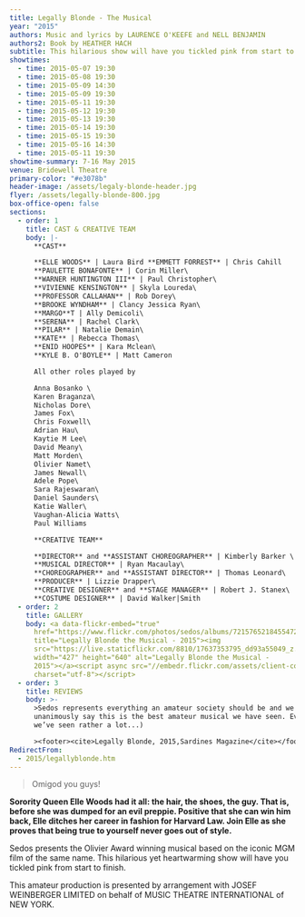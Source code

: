 ```yaml
---
title: Legally Blonde - The Musical
year: "2015"
authors: Music and lyrics by LAURENCE O'KEEFE and NELL BENJAMIN
authors2: Book by HEATHER HACH
subtitle: This hilarious show will have you tickled pink from start to finish
showtimes:
  - time: 2015-05-07 19:30
  - time: 2015-05-08 19:30
  - time: 2015-05-09 14:30
  - time: 2015-05-09 19:30
  - time: 2015-05-11 19:30
  - time: 2015-05-12 19:30
  - time: 2015-05-13 19:30
  - time: 2015-05-14 19:30
  - time: 2015-05-15 19:30
  - time: 2015-05-16 14:30
  - time: 2015-05-11 19:30
showtime-summary: 7-16 May 2015
venue: Bridewell Theatre
primary-color: "#e3078b"
header-image: /assets/legaly-blonde-header.jpg
flyer: /assets/legally-blonde-800.jpg
box-office-open: false
sections:
  - order: 1
    title: CAST & CREATIVE TEAM
    body: |-
      **CAST**

      **ELLE WOODS** | Laura Bird **EMMETT FORREST** | Chris Cahill
      **PAULETTE BONAFONTE** | Corin Miller\
      **WARNER HUNTINGTON III** | Paul Christopher\
      **VIVIENNE KENSINGTON** | Skyla Loureda\
      **PROFESSOR CALLAHAN** | Rob Dorey\
      **BROOKE WYNDHAM** | Clancy Jessica Ryan\
      **MARGO**T | Ally Demicoli\
      **SERENA** | Rachel Clark\
      **PILAR** | Natalie Demain\
      **KATE** | Rebecca Thomas\
      **ENID HOOPES** | Kara Mclean\
      **KYLE B. O'BOYLE** | Matt Cameron

      All other roles played by

      Anna Bosanko \
      Karen Braganza\
      Nicholas Dore\
      James Fox\
      Chris Foxwell\
      Adrian Hau\
      Kaytie M Lee\
      David Meany\
      Matt Morden\
      Olivier Namet\
      James Newall\
      Adele Pope\
      Sara Rajeswaran\
      Daniel Saunders\
      Katie Waller\
      Vaughan-Alicia Watts\
      Paul Williams

      **CREATIVE TEAM**

      **DIRECTOR** and **ASSISTANT CHOREOGRAPHER** | Kimberly Barker \
      **MUSICAL DIRECTOR** | Ryan Macaulay\
      **CHOREOGRAPHER** and **ASSISTANT DIRECTOR** | Thomas Leonard\
      **PRODUCER** | Lizzie Drapper\
      **CREATIVE DESIGNER** and **STAGE MANAGER** | Robert J. Stanex\
      **COSTUME DESIGNER** | David Walker|Smith
  - order: 2
    title: GALLERY
    body: <a data-flickr-embed="true"
      href="https://www.flickr.com/photos/sedos/albums/72157652184554729"
      title="Legally Blonde the Musical - 2015"><img
      src="https://live.staticflickr.com/8810/17637353795_dd93a55049_z.jpg"
      width="427" height="640" alt="Legally Blonde the Musical -
      2015"></a><script async src="//embedr.flickr.com/assets/client-code.js"
      charset="utf-8"></script>
  - order: 3
    title: REVIEWS
    body: >-
      >Sedos represents everything an amateur society should be and we can
      unanimously say this is the best amateur musical we have seen. Ever. (And
      we’ve seen rather a lot...)

      ><footer><cite>Legally Blonde, 2015,Sardines Magazine</cite></footer>
RedirectFrom:
  - 2015/legallyblonde.htm
---
```

>Omigod you guys!
><footer><cite></cite></footer>

**Sorority Queen Elle Woods had it all: the hair, the shoes, the guy. That is, before she was dumped for an evil preppie. Positive that she can win him back, Elle ditches her career in fashion for Harvard Law. Join Elle as she proves that being true to yourself never goes out of style.**

Sedos presents the Olivier Award winning musical based on the iconic MGM film of the same name. This hilarious yet heartwarming show will have you tickled pink from start to finish.



This amateur production is presented by arrangement with JOSEF WEINBERGER LIMITED on behalf of MUSIC THEATRE INTERNATIONAL of NEW YORK.